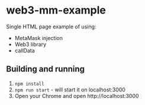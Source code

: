 # web3-mm-example

Single HTML page example of using:
* MetaMask injection
* Web3 library
* callData

## Building and running
1. `npm install`
2. `npm run start` - will start it on localhost:3000
3. Open your Chrome and open http://localhost:3000
